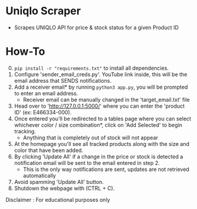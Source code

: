 # Uniqlo Scraper
 * Scrapes UNIQLO API for price &amp; stock status for a given Product ID


# How-To 
 0. `pip install -r "requirements.txt"` to install all dependencies.
 1. Configure 'sender_email_creds.py'. YouTube link inside, this will be the email address that SENDS notifications.
 2. Add a receiver email* by running `python3 app.py`, you will be prompted to enter an email address.
    - Receiver email can be manually changed in the 'target_email.txt' file
 3. Head over to 'http://127.0.0.1:5000/' where you can enter the 'product ID' (ex: E466334-000).
 4. Once entered you'll be redirected to a tables page where you can select whichever color / size combination*, click on 'Add Selected' to begin tracking.
    - Anything that is completely out of stock will not appear
 5. At the homepage you'll see all tracked products along with the size and color that have been added.
 6. By clicking 'Update All' if a change in the price or stock is detected a notification email will be sent to the email entered in step 2.
    - This is the only way notifications are sent, updates are not retrieved automatically
 7. Avoid spamming 'Update All' button.
 8. Shutdown the webpage with (CTRL + C).

Disclaimer : For educational purposes only
